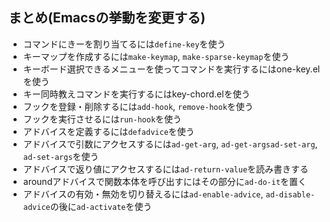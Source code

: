 ## まとめ(Emacsの挙動を変更する)
- コマンドにきーを割り当てるには`define-key`を使う
- キーマップを作成するには`make-keymap`, `make-sparse-keymap`を使う
- キーボード選択できるメニューを使ってコマンドを実行するにはone-key.elを使う
- キー同時教えコマンドを実行するにはkey-chord.elを使う
- フックを登録・削除するには`add-hook`, `remove-hook`を使う
- フックを実行させるには`run-hook`を使う
- アドバイスを定義するには`defadvice`を使う
- アドバイスで引数にアクセスするには`ad-get-arg`, `ad-get-argsad-set-arg`, `ad-set-args`を使う
- アドバイスで返り値にアクセスするには`ad-return-value`を読み書きする
- aroundアドバイスで関数本体を呼び出すにはその部分に`ad-do-it`を置く
- アドバイスの有効・無効を切り替えるには`ad-enable-advice`, `ad-disable-advice`の後に`ad-activate`を使う
